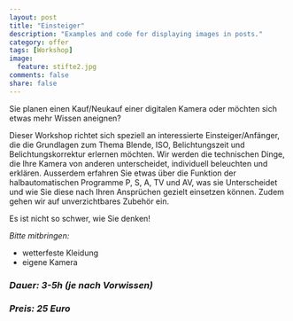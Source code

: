 ```yaml
---
layout: post
title: "Einsteiger"
description: "Examples and code for displaying images in posts."
category: offer
tags: [Workshop]
image:
  feature: stifte2.jpg
comments: false
share: false
---
```


Sie planen einen Kauf/Neukauf einer digitalen Kamera oder möchten sich etwas mehr Wissen aneignen?

Dieser Workshop richtet sich speziell an interessierte Einsteiger/Anfänger, die die Grundlagen zum Thema Blende, ISO, Belichtungszeit und Belichtungskorrektur erlernen möchten. 
Wir werden die technischen Dinge, die Ihre Kamera von anderen unterscheidet, individuell beleuchten und erklären. 
Ausserdem erfahren Sie etwas über die Funktion der halbautomatischen Programme P, S, A, TV und AV, was sie Unterscheidet und wie Sie diese nach Ihren Ansprüchen gezielt einsetzen können. Zudem gehen wir auf unverzichtbares Zubehör ein.

Es ist nicht so schwer, wie Sie denken!

*Bitte mitbringen:*

* wetterfeste Kleidung
* eigene Kamera  


### *Dauer: 3-5h (je nach Vorwissen)*

### *Preis: 25 Euro*